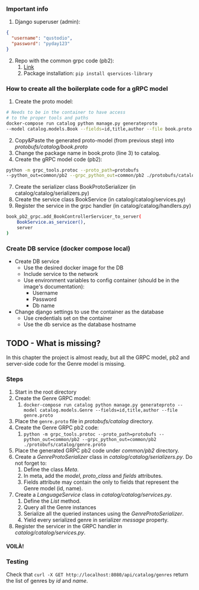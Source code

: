 ### Important info
1. Django superuser (admin):
```json
{
  "username": "qustodio", 
  "password": "pyday123"
}
```
2. Repo with the common grpc code (pb2):
   1. [Link](https://pypi.org/project/qservices-library)
   2. Package installation: `pip install qservices-library`

### How to create all the boilerplate code for a gRPC model
1. Create the proto model:
```bash
# Needs to be in the container to have access 
# to the proper tools and paths
docker-compose run catalog python manage.py generateproto 
--model catalog.models.Book --fields=id,title,author --file book.proto
```
2. Copy&Paste the generated proto-model (from previous step) into _protobufs/catalog/book.proto_
3. Change the package name in book.proto (line 3) to catalog.
4. Create the gRPC model code (pb2):
```bash
python -m grpc_tools.protoc --proto_path=protobufs 
--python_out=common/pb2 --grpc_python_out=common/pb2 ./protobufs/catalog/book.proto
```
7. Create the serializer class BookProtoSerializer (in catalog/catalog/serializers.py)
8. Create the service class BookService (in catalog/catalog/services.py)
9. Register the service in the grpc handler (in catalog/catalog/handlers.py)
```bash
book_pb2_grpc.add_BookControllerServicer_to_server(
    BookService.as_servicer(), 
    server
)
```


### Create DB service (docker compose local)
- Create DB service
    - Use the desired docker image for the DB
    - Include service to the network
    - Use environment variables to config container (should be in the image's documentation):
        - Username
        - Password
        - Db name
- Change django settings to use the container as the database
    - Use credentials set on the container
    - Use the db service as the database hostname

## TODO - What is missing?
In this chapter the project is almost ready, but all the GRPC model, pb2 and server-side code for the Genre model is missing.

### Steps
1. Start in the root directory
2. Create the Genre GRPC model:
   1. `docker-compose run catalog python manage.py generateproto --model catalog.models.Genre --fields=id,title,author --file genre.proto`
3. Place the `genre.proto` file in _protobufs/catalog_ directory.
4. Create the Genre GRPC pb2 code:
   1. `python -m grpc_tools.protoc --proto_path=protobufs --python_out=common/pb2 --grpc_python_out=common/pb2 ./protobufs/catalog/genre.proto`
5. Place the generated GRPC pb2 code under _common/pb2_ directory.
6. Create a _GenreProtoSerializer_ class in _catalog/catalog/serializers.py_. Do not forget to:
   1. Define the class _Meta_.
   2. In meta, add the _model_, _proto_class_ and _fields_ attributes.
   3. Fields attribute may contain the only to fields that represent the Genre model (id, name).
7. Create a _LanguageService_ class in _catalog/catalog/services.py_.
   1. Define the _List_ method.
   2. Query all the Genre instances
   3. Serialize all the queried instances using the _GenreProtoSerializer_.
   4. Yield every serialized genre in serializer _message_ property.
8. Register the servicer in the GRPC handler in _catalog/catalog/services.py_.

#### VOILÀ!

### Testing
Check that `curl -X GET http://localhost:8080/api/catalog/genres` return the list of genres by _id_ and _name_.


